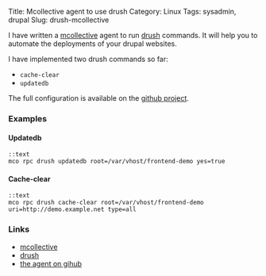 Title: Mcollective agent to use drush
Category: Linux
Tags: sysadmin, drupal
Slug: drush-mcollective

I have written a [mcollective](https://puppetlabs.com/mcollective/) agent to run [drush](http://drush.ws) commands. It will help you to automate the deployments of your drupal websites.

I have implemented two drush commands so far:
* `cache-clear`
* `updatedb`

The full configuration is available on the [github project](https://github.com/roidelapluie/mcollective-drush).

### Examples

#### Updatedb

    ::text
    mco rpc drush updatedb root=/var/vhost/frontend-demo yes=true

#### Cache-clear

    ::text
    mco rpc drush cache-clear root=/var/vhost/frontend-demo uri=http://demo.example.net type=all

### Links

* [mcollective](https://puppetlabs.com/mcollective/)
* [drush](http://drush.ws)
* [the agent on gihub](https://github.com/roidelapluie/mcollective-drush)

